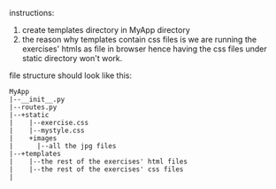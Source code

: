 instructions:
1. create templates directory in MyApp directory
2. the reason why templates contain css files is we are running the exercises' htmls as file in browser hence having the css files under static directory won't work.

file structure should look like this:

```
MyApp
|--__init__.py
|--routes.py
|--+static
|    |--exercise.css
|    |--mystyle.css
|    +images
|      |--all the jpg files
|--+templates
|    |--the rest of the exercises' html files
|    |--the rest of the exercises' css files
|
```
